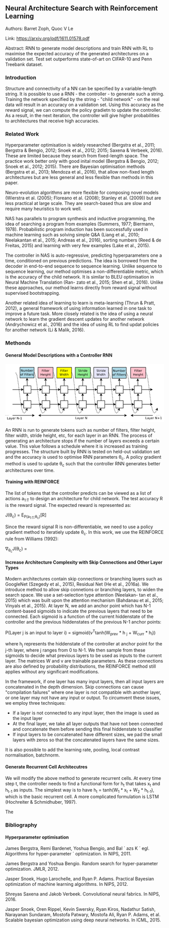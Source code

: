 ## Neural Architecture Search with Reinforcement Learning

Authors: Barret Zoph, Quoc V Le

Link: https://arxiv.org/pdf/1611.01578.pdf

Abstract: RNN to generate model descriptions and train RNN with RL to maximise the expected accuracy of the generated architectures on a validation set. Test set outperforms state-of-art on CIFAR-10 and Penn Treebank dataset.

### Introduction
Structure and connectivity of a NN can be specified by a variable-length string. It is possible to use a RNN - the controller - to generate such a string. Training the network specified by the string - "child network" - on the real data will result in an accuracy on a validation set. Using this accuracy as the reward signal, we can compute the policy gradietn to update the controller. As a result, in the next iteration, the controller will give higher probabilities to architectures that receive high accuracies. 

### Related Work
Hyperparameter optimisation is widely researched (Bergstra et al., 2011; Bergstra & Bengio, 2012; Snoek et al., 2012; 2015; Saxena & Verbeek, 2016). These are limited because they search from fixed-length space. The practice work better only with good inital model (Bergstra & Bengio, 2012; Snoek et al., 2012; 2015). There are Bayesian optimisation methods (Bergstra et al., 2013; Mendoza et al., 2016), that allow non-fixed length architectures but are less general and less flexible than methods in this paper.

Neuro-evolution algorithms are more flexible for composing novel models (Wierstra et al. (2005); Floreano et al. (2008); Stanley et al. (2009)) but are less practical at large scale. They are search-based thus are slow and require many heuristics to work well.

NAS has parallels to program synthesis and inductive programming, the idea of searching a program from examples (Summers, 1977; Biermann, 1978). Probabilistic program induction has been successfully used in machine learning such as solving simple Q&A (Liang et al., 2010; Neelakantan et al., 2015; Andreas et al., 2016), sorting numbers (Reed & de Freitas, 2015) and learning with very few examples (Lake et al., 2015).

The controller in NAS is auto-regressive, predicting hyperparameters one a time, conditioned on previous predictions. The idea is borrowed from the decoder in end-to-end sequence to sequence learning. Unlike sequence to sequence learning, our method optimises a non-differentiable metric, which is the accuracy of the child network. It is similar to BLEU optimisation in Neural Machine Translation (Ran- zato et al., 2015; Shen et al., 2016). Unlike these approaches, our method learns directly from reward signal without supervised bootstrapping.

Another related idea of learning to learn is meta-learning (Thrun & Pratt, 2012), a general framework of using information learned in one task to improve a future task. More closely related is the idea of using a neural network to learn the gradient descent updates for another network (Andrychowicz et al., 2016) and the idea of using RL to find updat policies for another network (Li & Malik, 2016).

### Methonds

#### General Model Descriptions with a Controller RNN
![Image](https://github.com/zhangsushen1992/zhangsushen.github.io/blob/master/Research/Architectural_search/RNN.png)

An RNN is run to generate tokens such as number of filters, filter height, filter width, stride height, etc, for each layer in an RNN. The process of generating an architecture stops if the number of layers exceeds a certain value. This value follows a schedule where it is increased as training progresses. The structure built by RNN is tested on held-out validation set and the accuracy is used to optimise RNN parameters θ<sub>c</sub>. A policy gradient method is used to update θ<sub>c</sub> such that the controller RNN generates better architectures over time.

#### Training with REINFORCE
The list of tokens that the controller predicts can be viewed as a list of actions a<sub>1:T</sub> to design an architecture for child network. The test accuracy R is the reward signal. The expected reward is represented as:

J(θ<sub>c</sub>) = E<sub>P(a<sub>1:T</sub>;θ<sub>c</sub>)</sub>[R]

Since the reward signal R is non-differentiable, we need to use a policy gradient method to iteratiely update θ<sub>c</sub>. In this work, we use the REINFORCE rule from Williams (1992):

∇<sub>θ<sub>c</sub></sub>J(θ<sub>c</sub>) = 

#### Increase Architecture Complexity with Skip Connections and Other Layer Types
Modern architectures contain skip connections or branching layers such as GoogleNet (Szegedy et al., 2015), Residual Net (He et al., 2016a). We introduce method to allow skip connetions or branching layers, to widen the search space. We use a set-selection type attention (Neelakan- tan et al., 2015) which was built upon the attention mechanism (Bahdanau et al., 2015; Vinyals et al., 2015). At layer N, we add an anchor point which has N-1 content-based sigmoids to indicate the previous layers that need to be connected. Each sigmoid is a function of the current hiddenstate of the controller and the previous hiddenstates of the previous N-1 anchor points:

P(Layer j is an input to layer i) = sigmoid(v<sup>T</sup>tanh(W<sub>prev</sub> * h <sub>j</sub> + W<sub>curr</sub> * h<sub>i</sub>))

where h<sub>j</sub> represents the hiddenstate of the controller at anchor point for the j-th layer, where j ranges from 0 to N-1. We then sample from these sigmoids to decide what previous layers to be used as inputs to the current layer. The matrices W and v are trainable parameters. As these connections are also defined by probability distributions, the REINFORCE method still applies without any significant modifications.

In the framework, if one layer has many input layers, then all input layers are concatenated in the depth dimension. Skip connections can cause "compilation failures" where one layer is not compatible with another layer, or one layer may not have any input or output. To circumvent these issues, we employ three techniques:
- If a layer is not connected to any input layer, then the image is used as the input layer
- At the final layer, we take all layer outputs that have not been connected and concatenate them before sending this final hiddenstate to classifier
- If input layers to be concatenated have different sizes, we pad the small layers with zeros so that the concatenated layers have the same sizes.

It is also possible to add the learning rate, pooling, local contrast normalisation, batchnorm. 

#### Generate Recurrent Cell Architecutres
We will modify the above method to generate recurrent cells. At every time step t, the controller needs to find a functional form for h<sub>t</sub> that takes x<sub>t</sub> and h<sub>t-1</sub> as inputs. The simplest way is to have h<sub>t</sub> = tanh(W<sub>1</sub> * x<sub>t</sub> + W<sub>2</sub> * h<sub>t-1</sub>), which is the basic recurrent cell. A more complicated formulation is LSTM (Hochreiter & Schmidhuber, 1997).

The 

### Bibliography
#### Hyperparameter optimisation
James Bergstra, Remi Bardenet, Yoshua Bengio, and Bal ´ azs K ´ egl. Algorithms for hyper-parameter ´
optimization. In NIPS, 2011.

James Bergstra and Yoshua Bengio. Random search for hyper-parameter optimization. JMLR, 2012.

Jasper Snoek, Hugo Larochelle, and Ryan P. Adams. Practical Bayesian optimization of machine
learning algorithms. In NIPS, 2012.

Shreyas Saxena and Jakob Verbeek. Convolutional neural fabrics. In NIPS, 2016.

Jasper Snoek, Oren Rippel, Kevin Swersky, Ryan Kiros, Nadathur Satish, Narayanan Sundaram,
Mostofa Patwary, Mostofa Ali, Ryan P. Adams, et al. Scalable bayesian optimization using deep
neural networks. In ICML, 2015.
